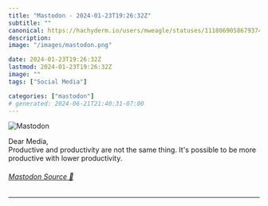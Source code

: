 ```yaml
---
title: "Mastodon - 2024-01-23T19:26:32Z"
subtitle: ""
canonical: https://hachyderm.io/users/mweagle/statuses/111806905867937461
description:
image: "/images/mastodon.png"

date: 2024-01-23T19:26:32Z
lastmod: 2024-01-23T19:26:32Z
image: ""
tags: ["Social Media"]

categories: ["mastodon"]
# generated: 2024-06-21T21:40:31-07:00
---
```

![Mastodon](/images/mastodon.png)

<p>Dear Media,<br />Productive and productivity are not the same thing. It&#39;s possible to be more productive with lower productivity.</p>


###### [Mastodon Source 🐘](https://hachyderm.io/@mweagle/111806905867937461)

___
